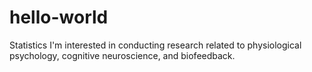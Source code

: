 # hello-world
Statistics
I'm interested in conducting research related to physiological psychology, cognitive neuroscience, and biofeedback.
